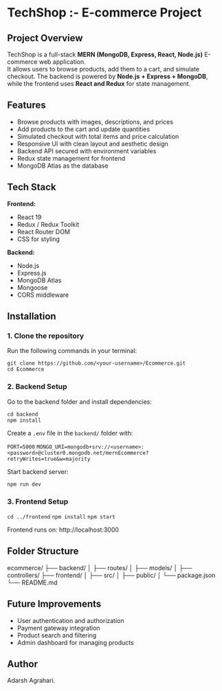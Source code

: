 # TechShop :- E-commerce Project

## Project Overview
TechShop is a full-stack **MERN (MongoDB, Express, React, Node.js)** E-commerce web application.  
It allows users to browse products, add them to a cart, and simulate checkout. The backend is powered by **Node.js + Express + MongoDB**, while the frontend uses **React and Redux** for state management.

## Features
- Browse products with images, descriptions, and prices
- Add products to the cart and update quantities
- Simulated checkout with total items and price calculation
- Responsive UI with clean layout and aesthetic design
- Backend API secured with environment variables
- Redux state management for frontend
- MongoDB Atlas as the database

## Tech Stack
**Frontend:**
- React 19
- Redux / Redux Toolkit
- React Router DOM
- CSS for styling

**Backend:**
- Node.js
- Express.js
- MongoDB Atlas
- Mongoose
- CORS middleware

## Installation
### 1. Clone the repository
Run the following commands in your terminal:

`git clone https://github.com/<your-username>/Ecommerce.git`  
`cd Ecommerce`
### 2. Backend Setup
Go to the backend folder and install dependencies:

`cd backend`  
`npm install`

Create a `.env` file in the `backend/` folder with:

`PORT=5000`
`MONGO_URI=mongodb+srv://<username>:<password>@cluster0.mongodb.net/mernEcommerce?retryWrites=true&w=majority`

Start backend server:

`npm run dev`
### 3. Frontend Setup

`cd ../frontend`
`npm install`
`npm start`

Frontend runs on: http://localhost:3000

## Folder Structure
ecommerce/
├── backend/
│   ├── routes/
│   ├── models/
│   ├── controllers/
├── frontend/
│   ├── src/
│   ├── public/
│   └── package.json
└── README.md

## Future Improvements
- User authentication and authorization
- Payment gateway integration
- Product search and filtering
- Admin dashboard for managing products

## Author
Adarsh Agrahari.
